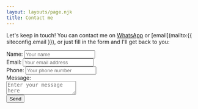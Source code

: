 ```yaml
---
layout: layouts/page.njk
title: Contact me
---
```


Let's keep in touch! You can contact me on [WhatsApp](https://wa.me/972543330085) or [email](mailto:{{ siteconfig.email }}), or just fill in the form and I'll get back to you:

<form accept-charset="UTF-8" action="https://getform.io/f/55b4f464-339f-4a71-a8ca-5992d4998d9e" method="POST" enctype="multipart/form-data"  target="_blank" id="contactform">
    <div>
        Name: <input type="text" name="name" placeholder="Your name" required />
    </div>
    <div>
        Email: <input type="email" name="email" placeholder="Your email address" required />
    </div>
    <div>
        Phone: <input type="text" name="phone" placeholder="Your phone number" required />
    </div>
    <div>
        Message:<br/>
        <textarea type="text" name="message" placeholder="Enter your message here" required></textarea>
    </div>
    <!-- add hidden Honeypot input to prevent spams -->
    <input type="hidden" name="_gotcha" style="display:none !important" />
    <div>
        <button type="submit">Send</button>
    </div>
</form>
